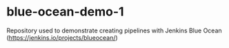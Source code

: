 # blue-ocean-demo-1
Repository used to demonstrate creating pipelines with Jenkins Blue Ocean (https://jenkins.io/projects/blueocean/)

